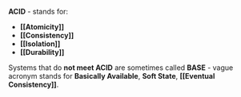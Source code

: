 **ACID** - stands for:
- **[[Atomicity]]**
- **[[Consistency]]**
- **[[Isolation]]**
- **[[Durability]]**

Systems that do **not meet ACID** are sometimes called **BASE** - vague acronym stands for **Basically Available**, **Soft State**, **[[Eventual Consistency]]**.
